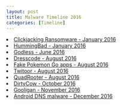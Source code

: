 ```yaml
---
layout: post
title: Malware Timeline 2016
categories: [Timeline]
---
```

<li><a href="https://www.symantec.com/connect/blogs/android-ransomware-variant-uses-clickjacking-become-device-administrator">Clickjacking Ransomware - January 2016</a></li>
<li><a href="http://blog.checkpoint.com/wp-content/uploads/2016/07/HummingBad-Research-report_FINAL-62916.pdf">HummingBad - January 2016</a></li>
<li><a href="http://blog.trendmicro.com/trendlabs-security-intelligence/godless-mobile-malware-uses-multiple-exploits-root-devices/">Godless - June 2016</a></li>
<li><a href="http://blog.checkpoint.com/2016/08/31/dresscode-android-malware-discovered-on-google-play/">Dresscode - August 2016</a></li>
<li><a href="https://www.mysonicwall.com/sonicalert/searchresults.aspx?ev=article&id=950">Fake Pokemon Go apps - August 2016</a></li>
<li><a href="http://www.welivesecurity.com/2016/08/24/first-twitter-controlled-android-botnet-discovered">Twitoor - August 2016</a></li>
<li><a href="http://blog.checkpoint.com/2016/08/07/quadrooter/">QuadRooter - August 2016</a></li>
<li><a href="https://dirtycow.ninja/">DirtyCow - October 2016</a></li>
<li><a href="https://arstechnica.com/security/2016/11/1-million-android-accounts-compromised-by-android-malware-called-gooligan/">Gooligan - November 2016</a></li>
<li><a href="https://securelist.com/blog/mobile/76969/switcher-android-joins-the-attack-the-router-club/">Android DNS malware - December 2016</a></li>

